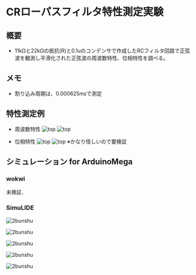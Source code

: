 # CRローパスフィルタ特性測定実験

## 概要
* 11kΩと22kΩの抵抗(R)と0.1uのコンデンサで作成したRCフィルタ回路で正弦波を観測し平滑化された正弦波の周波数特性、位相特性を調べる。

## メモ
* 割り込み周期は、0.000625msで測定

## 特性測定例
* 周波数特性
 ![top](./pic_CRLPF/22k_CRLPFPower.png "top")
 ![top](./pic_CRLPF/11k_CRLPFPower.png "top")

* 位相特性
 ![top](./pic_CRLPF/22k_CRLPFPhase.png "top")
 ![top](./pic_CRLPF/11k_CRLPFPhase.png "top")
 ※かなり怪しいので要検証


## シミュレーション for ArduinoMega

### wokwi
 未検証．

### SimuLIDE
 ![2bunshu](./pic_CRLPF/simIKadai0301.png "pinAssign")

 ![2bunshu](./pic_CRLPF/simIKadai0302.png "pinAssign")

 ![2bunshu](./pic_CRLPF/simIKadai0303.png "pinAssign")

 ![2bunshu](./pic_CRLPF/simIKadai0304.png "pinAssign")

 ![2bunshu](./pic_CRLPF/simIKadai0305.png "pinAssign")

